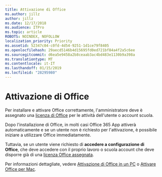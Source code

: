 ```yaml
---
title: Attivazione di Office
ms.author: jillz
author: jillz
ms.date: 12/17/2018
ms.audience: ITPro
ms.topic: article
ROBOTS: NOINDEX, NOFOLLOW
localization_priority: Priority
ms.assetid: 52347c04-c0fd-4d54-9251-1d1ce79f8405
ms.openlocfilehash: 29aecd5146b4d15695fd0ed721bf84a4f2a5c6ee
ms.sourcegitcommit: d6ea5e9458a2b8ceaab3ac4bd483e1130b9a398a
ms.translationtype: MT
ms.contentlocale: it-IT
ms.lasthandoff: 01/15/2019
ms.locfileid: "28295980"
---
```

# <a name="how-to-activate-office"></a>Attivazione di Office

Per installare e attivare Office correttamente, l'amministratore deve è assegnato una [licenza di Office](https://docs.microsoft.com/office365/admin/subscriptions-and-billing/assign-licenses-to-users) per le attività dell'utente o account scuola. 
  
Dopo l'installazione di Office, in molti casi Office 365 App attiverà automaticamente e se un utente non è richiesto per l'attivazione, è possibile iniziare a utilizzare Office immediatamente.
  
Tuttavia, se un utente viene richiesto di **accedere a configurazione di Office**, che deve accedere con il proprio lavoro o scuola account che deve disporre già di una [licenza Office assegnata](https://support.office.com/article/f8ab5e25-bf3f-4a47-b264-174b1ee925fd.aspx).
  
Per informazioni dettagliate, vedere [Attivazione di Office in un PC](https://support.office.com/article/5bd38f38-db92-448b-a982-ad170b1e187e.aspx) o [Attivare Office per Mac](https://support.office.com/article/7f6646b1-bb14-422a-9ad4-a53410fcefb2.aspx).
  


